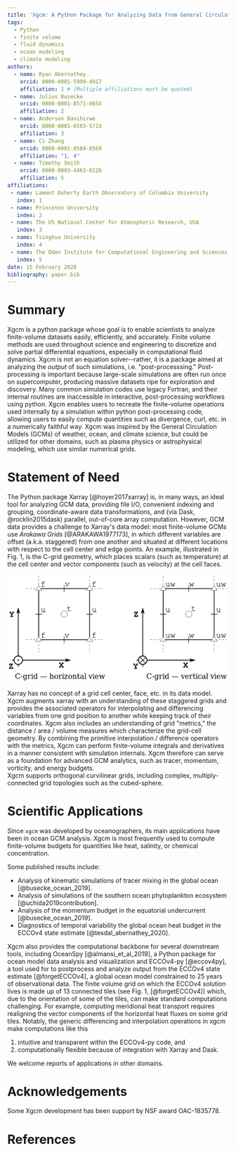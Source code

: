 ```yaml
---
title: 'Xgcm: A Python Package for Analyzing Data from General Circulation Models'
tags:
  - Python
  - finite volume
  - fluid dynamics
  - ocean modeling
  - climate modeling
authors:
  - name: Ryan Abernathey
    orcid: 0000-0001-5999-4917
    affiliation: 1 # (Multiple affiliations must be quoted)
  - name: Julius Busecke
    orcid: 0000-0001-8571-865X
    affiliation: 2
  - name: Anderson Banihirwe
    orcid: 0000-0001-6583-571X
    affiliation: 3
  - name: Ci Zhang
    orcid: 0000-0001-8584-8569
    affiliation: "1, 4"
  - name: Timothy Smith
    orcid: 0000-0003-4463-6126
    affiliation: 5
affiliations:
 - name: Lamont Doherty Earth Observatory of Columbia University
   index: 1
 - name: Princeton University
   index: 2
 - name: The US National Center for Atmospheric Research, USA
   index: 3
 - name: Tsinghua University
   index: 4
 - name: The Oden Institute for Computational Engineering and Sciences, The University of Texas at Austin
   index: 5
date: 15 February 2020
bibliography: paper.bib
---
```


# Summary

Xgcm is a python package whose goal is to enable scientists to analyze
finite-volume datasets easily, efficiently, and accurately.
Finite volume methods are used throughout science and engineering to
discretize and solve partial differential equations, especially in computational fluid dynamics.
Xgcm is not an equation solver--rather, it is a package aimed at analyzing
the *output* of such simulations, i.e. "post-processsing."
Post-processing is important because large-scale simulations are often run
once on supercomputer, producing massive datasets ripe for exploration and
discovery.
Many common simulation codes use legacy Fortran, and their internal routines
are inaccessible in interactive, post-processing workflows using python.
Xgcm enables users to recreate the finite-volume operations used
internally by a simulation within python post-processing code, allowing users
to easily compute quantities such as divergence, curl, etc. in a numerically
faithful way.
Xgcm was inspired by the General Circulation Models (GCMs) of weather,
ocean, and climate science, but could be utilized for other domains, such
as plasma physics or astrophysical modeling, which use similar numerical grids.

# Statement of Need

The Python package Xarray  [@hoyer2017xarray] is, in many ways, an ideal tool for analyzing GCM
data, providing file I/O, convenient indexing and grouping, coordinate-aware data
transformations, and (via Dask, @rocklin2015dask) parallel, out-of-core array computation.
However, GCM data provides a challenge to Xarray's data model: most finite-volume GCMs use
_Arakawa Grids_ [@ARAKAWA1977173], in which different variables are offset (a.k.a. staggered) from one another and situated at different locations with respect to the cell center and edge points.
An example, illustrated in Fig. 1, is the C-grid geometry, which places scalars
(such as temperature) at the cell center and vector components (such as velocity)
at the cell faces.

![Example figure.](doc/images/grid2d_hv.png)

Xarray has no concept of a grid cell center, face, etc. in its data model.
Xgcm augments xarray with an understanding of these staggered grids and
provides the associated operators for interpolating and differencing variables
from one grid position to another while keeping track of their coordinates.
Xgcm also includes an understanding of grid "metrics," the distance / area /
volume measures which characterize the grid-cell geometry.
By combining the primitive interpolation / difference
operators with the metrics, Xgcm can perform finite-volume integrals and
derivatives in a manner consistent with simulation internals.
Xgcm therefore can serve as a foundation for advanced GCM analytics, such as
tracer, momentum, vorticity, and energy budgets.  
Xgcm supports orthogonal curvilinear grids, including complex, multiply-connected
grid topologies such as the cubed-sphere.

# Scientific Applications

Since ``xgcm`` was developed by oceanographers, its main applications have been
in ocean GCM analysis.
Xgcm is most frequently used to compute finite-volume budgets for quantities
like heat, salinity, or chemical concentration.

Some published results include:
- Analysis of kinematic simulations of tracer mixing in the global ocean [@busecke_ocean_2019].
- Analysis of simulations of the southern ocean phytoplankton ecosystem [@uchida2019contribution].
- Analysis of the momentum budget in the equatorial undercurrent [@busecke_ocean_2019].
- Diagnostics of temporal variability the global ocean heat budget in the ECCOv4 state estimate [@tesdal_abernathey_2020].

Xgcm also provides the computational backbone for several downstream tools, including
OceanSpy [@almansi_et_al_2019], a Python package for ocean model
data analysis and visualization and ECCOv4-py [@eccov4py], a tool used
for to postprocess and analyze output from the ECCOv4 state estimate [@forgetECCOv4],
a global ocean model constrained to 25 years of observational data.
The finite volume grid on which the ECCOv4 solution lives is made up of 13 connected tiles
(see Fig. 1, [@forgetECCOv4]) which, due to the orientation of some of the tiles,
can make standard computations challenging.
For example, computing meridional heat transport requires realigning the vector components of
the horizontal heat fluxes on some grid tiles.
Notably, the generic differencing and interpolation operations in xgcm
make computations like this
1. intuitive and transparent within the ECCOv4-py code, and
2. computationally flexible because of integration with Xarray and Dask.

We welcome reports of applications in other domains.

# Acknowledgements

Some Xgcm development has been support by NSF award OAC-1835778.

# References
